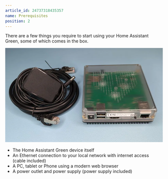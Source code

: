 ```yaml
---
article_id: 24737318435357
name: Prerequisites
position: 2
---
```


There are a few things you require to start using your Home Assistant Green, some of which comes in the box.

![Home Assistant Green with Power Supply](/static/img/green-box-contents.webp)

- The Home Assistant Green device itself
- An Ethernet connection to your local network with internet access (cable included)
- A PC, tablet or Phone using a modern web browser
- A power outlet and power supply (power supply included)
